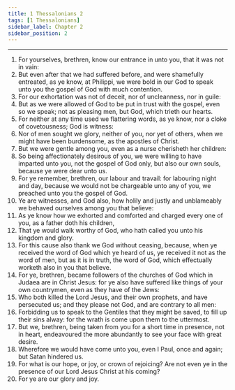```yaml
---
title: 1 Thessalonians 2
tags: [1 Thessalonians]
sidebar_label: Chapter 2
sidebar_position: 2
---
```


---
1. For yourselves, brethren, know our entrance in unto you, that it was not in vain:
2. But even after that we had suffered before, and were shamefully entreated, as ye know, at Philippi, we were bold in our God to speak unto you the gospel of God with much contention.
3. For our exhortation was not of deceit, nor of uncleanness, nor in guile:
4. But as we were allowed of God to be put in trust with the gospel, even so we speak; not as pleasing men, but God, which trieth our hearts.
5. For neither at any time used we flattering words, as ye know, nor a cloke of covetousness; God is witness:
6. Nor of men sought we glory, neither of you, nor yet of others, when we might have been burdensome, as the apostles of Christ.
7. But we were gentle among you, even as a nurse cherisheth her children:
8. So being affectionately desirous of you, we were willing to have imparted unto you, not the gospel of God only, but also our own souls, because ye were dear unto us.
9. For ye remember, brethren, our labour and travail: for labouring night and day, because we would not be chargeable unto any of you, we preached unto you the gospel of God.
10. Ye are witnesses, and God also, how holily and justly and unblameably we behaved ourselves among you that believe:
11. As ye know how we exhorted and comforted and charged every one of you, as a father doth his children,
12. That ye would walk worthy of God, who hath called you unto his kingdom and glory.
13. For this cause also thank we God without ceasing, because, when ye received the word of God which ye heard of us, ye received it not as the word of men, but as it is in truth, the word of God, which effectually worketh also in you that believe.
14. For ye, brethren, became followers of the churches of God which in Judaea are in Christ Jesus: for ye also have suffered like things of your own countrymen, even as they have of the Jews:
15. Who both killed the Lord Jesus, and their own prophets, and have persecuted us; and they please not God, and are contrary to all men:
16. Forbidding us to speak to the Gentiles that they might be saved, to fill up their sins alway: for the wrath is come upon them to the uttermost.
17. But we, brethren, being taken from you for a short time in presence, not in heart, endeavoured the more abundantly to see your face with great desire.
18. Wherefore we would have come unto you, even I Paul, once and again; but Satan hindered us.
19. For what is our hope, or joy, or crown of rejoicing? Are not even ye in the presence of our Lord Jesus Christ at his coming?
20. For ye are our glory and joy.